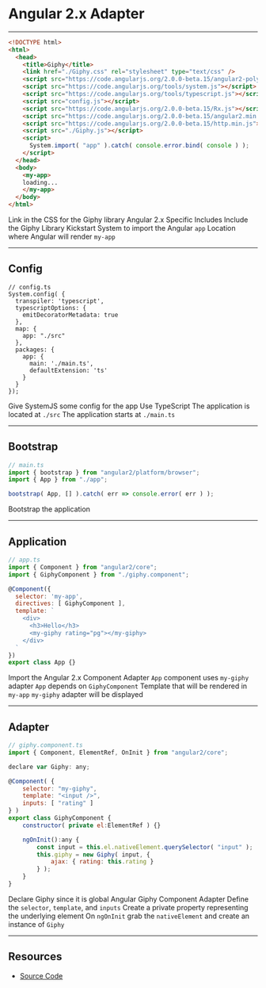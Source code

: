 # Angular 2.x Adapter

------

<!-- .slide: data-title="Angular 2.x Adapter" data-state="somestate" data-menu-title="Usage" -->

```html
<!DOCTYPE html>
<html>
  <head>
    <title>Giphy</title>
    <link href="./Giphy.css" rel="stylesheet" type="text/css" />
    <script src="https://code.angularjs.org/2.0.0-beta.15/angular2-polyfills.js"></script>
    <script src="https://code.angularjs.org/tools/system.js"></script>
    <script src="https://code.angularjs.org/tools/typescript.js"></script>
    <script src="config.js"></script>
    <script src="https://code.angularjs.org/2.0.0-beta.15/Rx.js"></script>
    <script src="https://code.angularjs.org/2.0.0-beta.15/angular2.min.js"></script>
    <script src="https://code.angularjs.org/2.0.0-beta.15/http.min.js"></script>
    <script src="./Giphy.js"></script>
    <script>
      System.import( "app" ).catch( console.error.bind( console ) );
    </script>
  </head>
  <body>
    <my-app>
    loading...
    </my-app>
  </body>
</html>
```
<!-- .element: class="stretch" -->

<span class="fragment current-only focus-text focus-text--scroll" data-code-focus="5">Link in the CSS for the Giphy library</span>
<span class="fragment current-only focus-text focus-text--scroll" data-code-focus="6-12">Angular 2.x Specific Includes</span>
<span class="fragment current-only focus-text focus-text--scroll" data-code-focus="13">Include the Giphy Library</span>
<span class="fragment current-only focus-text focus-text--scroll" data-code-focus="15">Kickstart System to import the Angular `app`</span>
<span class="fragment current-only focus-text focus-text--scroll" data-code-focus="19-21">Location where Angular will render `my-app`</span>

------

## Config

<!-- .slide: data-title="Angular 2.x Adapter" data-state="somestate" -->

```
// config.ts
System.config( {
  transpiler: 'typescript',
  typescriptOptions: {
    emitDecoratorMetadata: true
  },
  map: {
    app: "./src"
  },
  packages: {
    app: {
      main: './main.ts',
      defaultExtension: 'ts'
    }
  }
});
```

<span class="fragment current-only focus-text" data-code-focus="2-16">Give SystemJS some config for the app</span>
<span class="fragment current-only focus-text" data-code-focus="3-6">Use TypeScript</span>
<span class="fragment current-only focus-text" data-code-focus="7-9">The application is located at `./src`</span>
<span class="fragment current-only focus-text" data-code-focus="10-15">The application starts at `./main.ts`</span>

------

## Bootstrap

<!-- .slide: data-title="Angular 2.x Adapter" data-state="somestate" -->

```js
// main.ts
import { bootstrap } from "angular2/platform/browser";
import { App } from "./app";

bootstrap( App, [] ).catch( err => console.error( err ) );
```

<span class="fragment current-only focus-text" data-code-focus="5">Bootstrap the application</span>

------

## Application

<!-- .slide: data-title="Angular 2.x Adapter" data-state="somestate" -->

```js
// app.ts
import { Component } from "angular2/core";
import { GiphyComponent } from "./giphy.component";

@Component({
  selector: 'my-app',
  directives: [ GiphyComponent ],
  template: `
    <div>
      <h3>Hello</h3>
      <my-giphy rating="pg"></my-giphy>
    </div>
  `
})
export class App {}
```

<span class="fragment current-only focus-text" data-code-focus="3">Import the Angular 2.x Component Adapter</span>
<span class="fragment current-only focus-text" data-code-focus="5-15">`App` component uses `my-giphy` adapter</span>
<span class="fragment current-only focus-text" data-code-focus="7">`App` depends on `GiphyComponent`</span>
<span class="fragment current-only focus-text" data-code-focus="8-13">Template that will be rendered in `my-app`</span>
<span class="fragment current-only focus-text" data-code-focus="11">`my-giphy` adapter will be displayed</span>

------

## Adapter

<!-- .slide: data-title="Angular 2.x Adapter" data-state="somestate" -->

```js
// giphy.component.ts
import { Component, ElementRef, OnInit } from "angular2/core";

declare var Giphy: any;

@Component( {
	selector: "my-giphy",
	template: "<input />",
	inputs: [ "rating" ]
} )
export class GiphyComponent {
	constructor( private el:ElementRef ) {}

	ngOnInit():any {
		const input = this.el.nativeElement.querySelector( "input" );
		this.giphy = new Giphy( input, {
			ajax: { rating: this.rating }
		} );
	}
}
```
<!-- .element: class="stretch" -->

<span class="fragment current-only focus-text focus-text--scroll" data-code-focus="4">Declare Giphy since it is global</span>
<span class="fragment current-only focus-text focus-text--scroll" data-code-focus="6-20">Angular Giphy Component Adapter</span>
<span class="fragment current-only focus-text focus-text--scroll" data-code-focus="6-10">Define the `selector`, `template`, and `inputs`</span>
<span class="fragment current-only focus-text focus-text--scroll" data-code-focus="12">Create a private property representing the underlying element</span>
<span class="fragment current-only focus-text focus-text--scroll" data-code-focus="14-19">On `ngOnInit` grab the `nativeElement` and create an instance of `Giphy`</span>

------

## Resources

<!-- .slide: data-title="Angular 2.x Adapter" data-state="resources" -->

* [Source Code](https://github.com/elijahmanor/framework-independent-javascript-components/tree/master/src/8-angular2-adapter)
